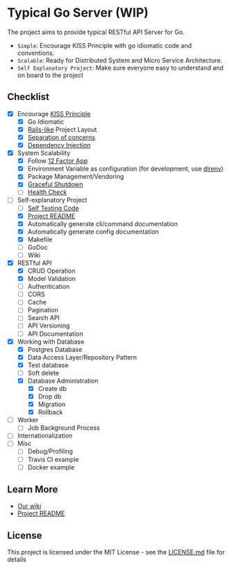 # Typical Go Server (WIP)

The project aims to provide typical RESTful API Server for Go.
- `Simple`: Encourage KISS Principle with go idiomatic code and conventions.
- `Scalable`: Ready for Distributed System and Micro Service Architecture.
- `Self Explanatory Project`: Make sure everyone easy to understand and on board to the project

## Checklist

- [x] Encourage [KISS Principle](https://en.wikipedia.org/wiki/KISS_principle)
  - [x] Go Idiomatic
  - [x] [Rails-like](https://guides.rubyonrails.org/getting_started.html#creating-the-blog-application) Project Layout
  - [x] [Separation of concerns](https://en.wikipedia.org/wiki/Separation_of_concerns)
  - [x] [Dependency Injection](https://stackoverflow.com/questions/130794/what-is-dependency-injection)
- [x] System Scalability
  - [x] Follow [12 Factor App](https://12factor.net/)
  - [x] Environment Variable as configuration (for development, use [direnv](https://direnv.net/))
  - [x] Package Management/Vendoring
  - [x] [Graceful Shutdown](https://12factor.net/disposability)
  - [ ] [Health Check](https://microservices.io/patterns/observability/health-check-api.html)
- [ ] Self-explanatory Project
  - [ ] [Self Testing Code](https://martinfowler.com/bliki/SelfTestingCode.html)
  - [x] [Project README](Project_README.md)
  - [x] Automatically generate cli/command documentation
  - [x] Automatically generate config documentation
  - [x] Makefile
  - [ ] GoDoc
  - [ ] Wiki
- [x] RESTful API
  - [x] CRUD Operation
  - [x] Model Validation
  - [ ] Authentication
  - [ ] CORS
  - [ ] Cache
  - [ ] Pagination
  - [ ] Search API
  - [ ] API Versioning
  - [ ] API Documentation
- [x] Working with Database
  - [x] Postgres Database
  - [x] Data Access Layer/Repository Pattern
  - [x] Test database
  - [ ] Soft delete
  - [x] Database Administration
    - [x] Create db
    - [x] Drop db
    - [x] Migration
    - [x] Rollback
- [ ] Worker
  - [ ] Job Background Process
- [ ] Internationalization  
- [ ] Misc
  - [ ] Debug/Profiling
  - [ ] Travis CI example
  - [ ] Docker example

## Learn More

- [Our wiki](https://github.com/imantung/typical-go-server/wiki)
- [Project README](/Project_README.md)

## License

This project is licensed under the MIT License - see the [LICENSE.md](LICENSE.md) file for details
